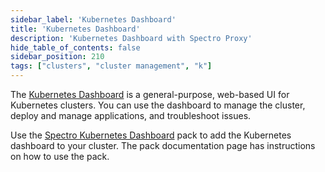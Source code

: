 ```yaml
---
sidebar_label: 'Kubernetes Dashboard'
title: 'Kubernetes Dashboard'
description: 'Kubernetes Dashboard with Spectro Proxy'
hide_table_of_contents: false
sidebar_position: 210
tags: ["clusters", "cluster management", "k"]
---
```



The [Kubernetes Dashboard](https://github.com/kubernetes/dashboard) is a general-purpose, web-based UI for Kubernetes clusters. You can use the dashboard to manage the cluster, deploy and manage applications, and troubleshoot issues. 

Use the [Spectro Kubernetes Dashboard](/integrations/spectro-k8s-dashboard) pack to add the Kubernetes dashboard to your cluster. The pack documentation page has instructions on how to use the pack.
